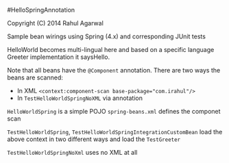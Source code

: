 #HelloSpringAnnotation

Copyright (C) 2014 Rahul Agarwal

Sample bean wirings using Spring (4.x) and corresponding JUnit tests

HelloWorld becomes multi-lingual here and based on a specific language Greeter implementation it saysHello.

Note that all beans have the `@Component` annotation. There are two ways the beans are scanned:
- In XML `<context:component-scan base-package="com.irahul"/>`
- In `TestHelloWorldSpringNoXML` via annotation 

`HelloWorldSpring` is a simple POJO
`spring-beans.xml` defines the componet scan

`TestHelloWorldSpring`, `TestHelloWorldSpringIntegrationCustomBean` load the above context in two different ways and load the `TestGreeter`

`TestHelloWorldSpringNoXml` uses no XML at all
